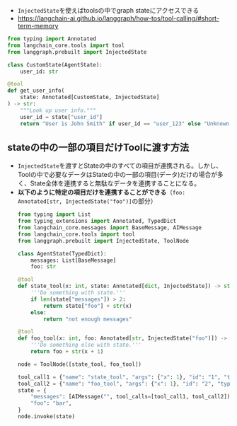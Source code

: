 - `InjectedState`を使えばtoolsの中でgraph stateにアクセスできる
- https://langchain-ai.github.io/langgraph/how-tos/tool-calling/#short-term-memory
```python
from typing import Annotated
from langchain_core.tools import tool
from langgraph.prebuilt import InjectedState

class CustomState(AgentState):
    user_id: str

@tool
def get_user_info(
    state: Annotated[CustomState, InjectedState]
) -> str:
    """Look up user info."""
    user_id = state["user_id"]
    return "User is John Smith" if user_id == "user_123" else "Unknown user"
```

## stateの中の一部の項目だけToolに渡す方法
- `InjectedState`を渡すとStateの中のすべての項目が連携される。しかし、Toolの中で必要なデータはStateの中の一部の項目(データ)だけの場合が多く、State全体を連携すると無駄なデータを連携することになる。
- **以下のように特定の項目だけを連携することができる**（`foo: Annotated[str, InjectedState("foo")]`の部分）  
  ```python
  from typing import List
  from typing_extensions import Annotated, TypedDict
  from langchain_core.messages import BaseMessage, AIMessage
  from langchain_core.tools import tool
  from langgraph.prebuilt import InjectedState, ToolNode

  class AgentState(TypedDict):
      messages: List[BaseMessage]
      foo: str

  @tool
  def state_tool(x: int, state: Annotated[dict, InjectedState]) -> str:
      '''Do something with state.'''
      if len(state["messages"]) > 2:
          return state["foo"] + str(x)
      else:
          return "not enough messages"

  @tool
  def foo_tool(x: int, foo: Annotated[str, InjectedState("foo")]) -> str:
      '''Do something else with state.'''
      return foo + str(x + 1)

  node = ToolNode([state_tool, foo_tool])

  tool_call1 = {"name": "state_tool", "args": {"x": 1}, "id": "1", "type": "tool_call"}
  tool_call2 = {"name": "foo_tool", "args": {"x": 1}, "id": "2", "type": "tool_call"}
  state = {
      "messages": [AIMessage("", tool_calls=[tool_call1, tool_call2])],
      "foo": "bar",
  }
  node.invoke(state)
  ```